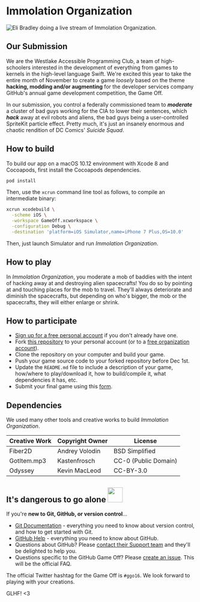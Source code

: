 # Immolation Organization

![Eli Bradley doing a live stream of _Immolation Organization_.](https://cloud.githubusercontent.com/assets/16024539/20692682/44762eca-b59f-11e6-8cc6-d5b8374fb3bc.png)


## Our Submission

We are the Westlake Accessible Programming Club, a team of high-schoolers interested in the development of everything from games to kernels in the high-level language Swift. We're excited this year to take the entire month of November to create a game *loosely* based on the theme **hacking, modding and/or augmenting** for the developer services company GitHub's annual game development competition, the Game Off.

In our submission, you control a federally commissioned team to _**moderate**_ a cluster of bad guys working for the CIA to lower their sentences, which _**hack**_ away at evil robots and aliens, the bad guys being a user-controlled SpriteKit particle effect. Pretty much, it's just an insanely enormous and chaotic rendition of DC Comics' _Suicide Squad_.

## How to build

To build our app on a macOS 10.12 environment with Xcode 8 and Cocoapods, first install the Cocoapods dependencies.

```bash
pod install
```

Then, use the `xcrun` command line tool as follows, to compile an intermediate binary:

```bash
xcrun xcodebuild \
  -scheme iOS \
  -workspace GameOff.xcworkspace \
  -configuration Debug \
  -destination 'platform=iOS Simulator,name=iPhone 7 Plus,OS=10.0'
```

Then, just launch Simulator and run _Immolation Organization_.

## How to play

In _Immolation Organization_, you moderate a mob of baddies with the intent of hacking away at and destroying alien spacecrafts! You do so by pointing at and touching places for the mob to travel. They'll always deteriorate and diminish the spacecrafts, but depending on who's bigger, the mob or the spacecrafts, they will either enlarge or shrink.

## How to participate

* [Sign up for a free personal account][github-signup] if you don't already have one.
* Fork [this repository][game-off-repo] to your personal account (or to a [free organization account][github-signup-org]).
* Clone the repository on your computer and build your game.
* Push your game source code to your forked repository before Dec 1st.
* Update the `README.md` file to include a description of your game, how/where to play/download it, how to build/compile it, what dependencies it has, etc.
* Submit your final game using this [form][wufoo-form].

## Dependencies

We used many other tools and creative works to build _Immolation Organization_.

| Creative Work | Copyright Owner | License              |
|---------------|-----------------|----------------------|
| Fiber2D       | Andrey Volodin  | BSD Simplified       |
| GotItem.mp3   | Kastenfrosch    | CC-0 (Public Domain) |
| Odyssey       | Kevin MacLeod   | CC-BY-3.0            |

## It's dangerous to go alone <img src="https://octodex.github.com/images/linktocat.jpg" height="40">

If you're **new to Git, GitHub, or version control**…

* [Git Documentation](https://git-scm.com/documentation) - everything you need to know about version control, and how to get started with Git.
* [GitHub Help](https://help.github.com/) - everything you need to know about GitHub.
* Questions about GitHub? Please [contact their Support team][github-support] and they'll be delighted to help you.
* Questions specific to the GitHub Game Off? Please [create an issue][game-off-repo-issues]. This will be the official FAQ.

The official Twitter hashtag for the Game Off is `#ggo16`. We look forward to playing with your creations.

GLHF! <3

<!-- links -->
[game-off-repo]:        https://github.com/github/game-off-2016/
[game-off-repo-issues]: https://github.com/github/game-off-2016/issues
[git-documentation]:    https://git-scm.com/documentation
[github-help]:          https://help.github.com/
[github-signup]:        https://github.com/signup/free  
[github-signup-org]:    https://github.com/organizations/new
[github-support]:       https://github.com/contact?form%5Bsubject%5D=GitHub%20Game%20Off
[wufoo-form]:           https://gameoff.wufoo.com/forms/game-off-2016/
